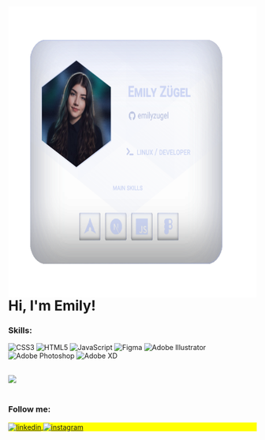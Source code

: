 <img align="right" height="590em" src="https://raw.githubusercontent.com/emilyzugel/emilyzugel/4a69951ea001cb961d1e1ae5cc3f14643a98ecf0/carddev.svg"/>
<h1 align="left">Hi, I'm Emily!</h1>

<!--Tech Stack-->
### Skills:
![CSS3](https://img.shields.io/badge/css3-%231572B6.svg?style=for-the-badge&logo=css3&logoColor=white)
![HTML5](https://img.shields.io/badge/html5-%23E34F26.svg?style=for-the-badge&logo=html5&logoColor=white)
![JavaScript](https://img.shields.io/badge/js-%23323330.svg?style=for-the-badge&logo=javascript&logoColor=white)
![Figma](https://img.shields.io/badge/figma-%23F24E1E.svg?style=for-the-badge&logo=figma&logoColor=white)
![Adobe Illustrator](https://img.shields.io/badge/ai-%23FF9A00.svg?style=for-the-badge&logo=adobeillustrator&logoColor=white)
![Adobe Photoshop](https://img.shields.io/badge/ps-%2331A8FF.svg?style=for-the-badge&logo=adobephotoshop&logoColor=white)
![Adobe XD](https://img.shields.io/badge/Adobe%20XD-470137?style=for-the-badge&logo=Adobe%20XD&logoColor=white)
<br>
<br>

<!--GitHub Stats-->
![](https://github-readme-stats.vercel.app/api/top-langs/?username=emilyzugel&theme=midnight-purple&hide_border=true&include_all_commits=true&count_private=true&layout=compact)
<br>
<br>

<!--Socials-->
### Follow me:
<p align="left" style="background:yellow">
<a href="https://www.linkedin.com/in/emilyzugel/" target="_blank">
  <img align="center" src="https://img.shields.io/badge/-Linkedin-05122A?style=for-the-badge&logo=linkedin" alt="linkedin"/>
</a>
<a href="https://www.instagram.com/_zpicyy/" target="_blank">
 <img align="center" src="https://img.shields.io/badge/-Instagram-05122A?style=for-the-badge&logo=instagram" alt="instagram"/>
</a>
</p>
<br>

<!--**emilyzugel/emilyzugel** is a ✨ _special_ ✨ repository because its `README.md` (this file) appears on your GitHub profile.-->
